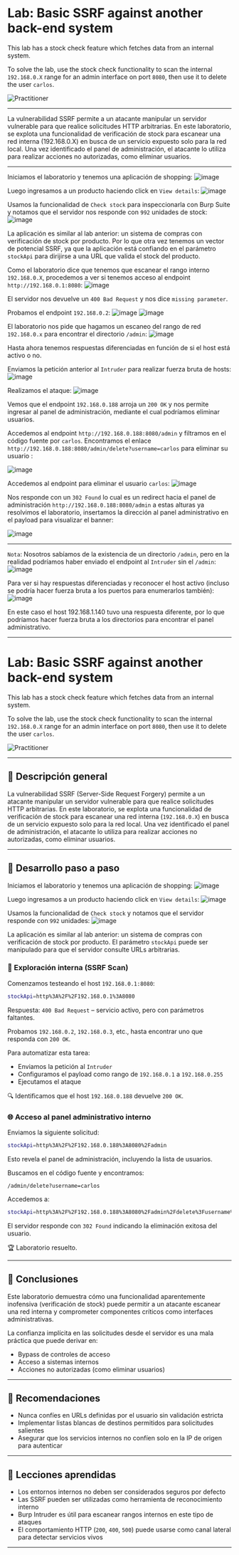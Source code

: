 # Lab: Basic SSRF against another back-end system

This lab has a stock check feature which fetches data from an internal system.

To solve the lab, use the stock check functionality to scan the internal `192.168.0.X` range for an admin interface on port `8080`, then use it to delete the user `carlos`.

![Practitioner](https://img.shields.io/badge/level-Apprentice-green) 

---

La vulnerabilidad SSRF permite a un atacante manipular un servidor vulnerable para que realice solicitudes HTTP arbitrarias. En este laboratorio, se explota una funcionalidad de verificación de stock para escanear una red interna (192.168.0.X) en busca de un servicio expuesto solo para la red local. Una vez identificado el panel de administración, el atacante lo utiliza para realizar acciones no autorizadas, como eliminar usuarios.

---

Iniciamos el laboratorio y tenemos una aplicación de shopping:
![image](https://github.com/user-attachments/assets/cda18433-baae-4fb8-b677-1fd7208a8666)


Luego ingresamos a un producto haciendo click en `View details`:
![image](https://github.com/user-attachments/assets/7cbf72ab-e476-459b-a448-246f0078d339)


Usamos la funcionalidad de `Check stock` para inspeccionarla con Burp Suite y notamos que el servidor nos responde con `992` unidades de stock:
![image](https://github.com/user-attachments/assets/448f3e43-b533-4683-8fb2-64c14873cc0e)



La aplicación es similar al lab anterior: un sistema de compras con verificación de stock por producto.
Por lo que otra vez tenemos un vector de potencial SSRF, ya que la aplicación está confiando en el parámetro `stockApi` para dirijirse a una URL que valida el stock del producto.


Como el laboratorio dice que tenemos que escanear el rango interno `192.168.0.X`, procedemos a ver si tenemos acceso al endpoint `http://192.168.0.1:8080`:
![image](https://github.com/user-attachments/assets/ff226a48-b025-4f90-8c93-de4e4a80c860)


El servidor nos devuelve un `400 Bad Request` y nos dice `missing parameter`.

Probamos el endpoint `192.168.0.2`:
![image](https://github.com/user-attachments/assets/dba25c51-2478-476a-a623-6679f570ae9e)
![image](https://github.com/user-attachments/assets/ebd14de8-121b-4f82-989c-b970ade0a4c5)




El laboratorio nos pide que hagamos un escaneo del rango de red `192.168.0.x` para encontrar el directorio `/admin`:
![image](https://github.com/user-attachments/assets/d54a0e2a-626a-47cd-89b3-fbd0a3b92cbe)



Hasta ahora tenemos respuestas diferenciadas en función de si el host está activo o no.


Enviamos la petición anterior al `Intruder` para realizar fuerza bruta de hosts:
![image](https://github.com/user-attachments/assets/f80e551d-9996-4e9b-8d03-888039033a37)


Realizamos el ataque:
![image](https://github.com/user-attachments/assets/2490b1b1-4468-4e0f-94e5-049dcf4c7e1e)

Vemos que el endpoint `192.168.0.188` arroja un `200 OK` y nos permite ingresar al panel de administración, mediante el cual podríamos eliminar usuarios.

Accedemos al endpoint `http://192.168.0.188:8080/admin` y filtramos en el código fuente por `carlos`. Encontramos el enlace `http://192.168.0.188:8080/admin/delete?username=carlos` para eliminar su usuario :

![image](https://github.com/user-attachments/assets/748d18ef-8cf9-49a5-8bfc-417b7ba4fc37)

Accedemos al endpoint para eliminar el usuario `carlos`:
![image](https://github.com/user-attachments/assets/4f5b5434-e4e7-481a-a08d-0fa789e1b86e)

Nos responde con un `302 Found` lo cual es un redirect hacia el panel de administración `http://192.168.0.188:8080/admin` a estas alturas ya resolvimos el laboratorio, insertamos la dirección al panel administrativo en el payload para visualizar el banner:

![image](https://github.com/user-attachments/assets/6c8b00f4-2f54-452b-ba08-202112a45abd)


---

`Nota`: Nosotros sabíamos de la existencia de un directorio `/admin`, pero en la realidad podríamos haber enviado el endpoint al `Intruder` sin el `/admin`:
![image](https://github.com/user-attachments/assets/82007b20-e1de-4449-9aa7-c20e180a518f)

Para ver si hay respuestas diferenciadas y reconocer el host activo (incluso se podría hacer fuerza bruta a los puertos para enumerarlos también):
![image](https://github.com/user-attachments/assets/d4710c55-7221-4eb6-8e2d-187d9218be83)

En este caso el host 192.168.1.140 tuvo una respuesta diferente, por lo que podríamos hacer fuerza bruta a los directorios para encontrar el panel administrativo.

---

# Lab: Basic SSRF against another back-end system

This lab has a stock check feature which fetches data from an internal system.

To solve the lab, use the stock check functionality to scan the internal `192.168.0.X` range for an admin interface on port `8080`, then use it to delete the user `carlos`.

![Practitioner](https://img.shields.io/badge/level-Apprentice-green)

---

## 🔎 Descripción general

La vulnerabilidad SSRF (Server-Side Request Forgery) permite a un atacante manipular un servidor vulnerable para que realice solicitudes HTTP arbitrarias. En este laboratorio, se explota una funcionalidad de verificación de stock para escanear una red interna (`192.168.0.X`) en busca de un servicio expuesto solo para la red local. Una vez identificado el panel de administración, el atacante lo utiliza para realizar acciones no autorizadas, como eliminar usuarios.

---

## 📅 Desarrollo paso a paso

Iniciamos el laboratorio y tenemos una aplicación de shopping:
![image](https://github.com/user-attachments/assets/cda18433-baae-4fb8-b677-1fd7208a8666)

Luego ingresamos a un producto haciendo click en `View details`:
![image](https://github.com/user-attachments/assets/7cbf72ab-e476-459b-a448-246f0078d339)

Usamos la funcionalidad de `Check stock` y notamos que el servidor responde con `992` unidades:
![image](https://github.com/user-attachments/assets/448f3e43-b533-4683-8fb2-64c14873cc0e)

La aplicación es similar al lab anterior: un sistema de compras con verificación de stock por producto. El parámetro `stockApi` puede ser manipulado para que el servidor consulte URLs arbitrarias.

### 🚨 Exploración interna (SSRF Scan)

Comenzamos testeando el host `192.168.0.1:8080`:

```bash
stockApi=http%3A%2F%2F192.168.0.1%3A8080
```

Respuesta: `400 Bad Request` – servicio activo, pero con parámetros faltantes.

Probamos `192.168.0.2`, `192.168.0.3`, etc., hasta encontrar uno que responda con `200 OK`.

Para automatizar esta tarea:

* Enviamos la petición al `Intruder`
* Configuramos el payload como rango de `192.168.0.1` a `192.168.0.255`
* Ejecutamos el ataque

🔍 Identificamos que el host `192.168.0.188` devuelve `200 OK`.

### 🌐 Acceso al panel administrativo interno

Enviamos la siguiente solicitud:

```bash
stockApi=http%3A%2F%2F192.168.0.188%3A8080%2Fadmin
```

Esto revela el panel de administración, incluyendo la lista de usuarios.

Buscamos en el código fuente y encontramos:

```text
/admin/delete?username=carlos
```

Accedemos a:

```bash
stockApi=http%3A%2F%2F192.168.0.188%3A8080%2Fadmin%2Fdelete%3Fusername%3Dcarlos
```

El servidor responde con `302 Found` indicando la eliminación exitosa del usuario.

🏆 Laboratorio resuelto.

---

## 🔹 Conclusiones

Este laboratorio demuestra cómo una funcionalidad aparentemente inofensiva (verificación de stock) puede permitir a un atacante escanear una red interna y comprometer componentes críticos como interfaces administrativas.

La confianza implícita en las solicitudes desde el servidor es una mala práctica que puede derivar en:

* Bypass de controles de acceso
* Acceso a sistemas internos
* Acciones no autorizadas (como eliminar usuarios)

---

## 🧰 Recomendaciones

* Nunca confíes en URLs definidas por el usuario sin validación estricta
* Implementar listas blancas de destinos permitidos para solicitudes salientes
* Asegurar que los servicios internos no confíen solo en la IP de origen para autenticar

---

## 📃 Lecciones aprendidas

* Los entornos internos no deben ser considerados seguros por defecto
* Las SSRF pueden ser utilizadas como herramienta de reconocimiento interno
* Burp Intruder es útil para escanear rangos internos en este tipo de ataques
* El comportamiento HTTP (`200`, `400`, `500`) puede usarse como canal lateral para detectar servicios vivos

---



